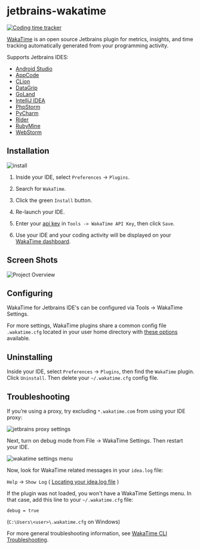 # jetbrains-wakatime

[![Coding time tracker](https://wakatime.com/badge/github/wakatime/jetbrains-wakatime.svg)](https://wakatime.com/badge/github/wakatime/jetbrains-wakatime)

[WakaTime][wakatime] is an open source Jetbrains plugin for metrics, insights, and time tracking automatically generated from your programming activity.

Supports Jetbrains IDES:

* [Android Studio][android studio]
* [AppCode][appcode]
* [CLion][clion]
* [DataGrip][datagrip]
* [GoLand][goland]
* [IntelliJ IDEA][wakatime]
* [PhpStorm][phpstorm]
* [PyCharm][pycharm]
* [Rider][rider]
* [RubyMine][rubymine]
* [WebStorm][webstorm]


## Installation

![install](./install.gif)

1. Inside your IDE, select `Preferences` -> `Plugins`.

2. Search for `WakaTime`.

3. Click the green `Install` button.

4. Re-launch your IDE.

5. Enter your [api key](https://wakatime.com/settings#apikey) in `Tools -> WakaTime API Key`, then click `Save`.

6. Use your IDE and your coding activity will be displayed on your [WakaTime dashboard](https://wakatime.com).


## Screen Shots

![Project Overview](https://wakatime.com/static/img/ScreenShots/Screen-Shot-2016-03-21.png)


## Configuring

WakaTime for Jetbrains IDE's can be configured via Tools -> WakaTime Settings.

For more settings, WakaTime plugins share a common config file `.wakatime.cfg` located in your user home directory with [these options](https://github.com/wakatime/wakatime-cli/blob/develop/USAGE.md) available.


## Uninstalling

Inside your IDE, select `Preferences` -> `Plugins`, then find the `WakaTime` plugin. Click `Uninstall`. Then delete your `~/.wakatime.cfg` config file.


## Troubleshooting

If you’re using a proxy, try excluding `*.wakatime.com` from using your IDE proxy:

![jetbrains proxy settings](https://wakatime.com/static/img/ScreenShots/jetbrains-no-proxy-setting.png?v=1)

Next, turn on debug mode from File -> WakaTime Settings. Then restart your IDE.

![wakatime settings menu](https://wakatime.com/static/img/ScreenShots/jetbrains-wakatime-menu.png?v=1)

Now, look for WakaTime related messages in your `idea.log` file:

`Help` -> `Show Log` ( [Locating your idea.log file](https://intellij-support.jetbrains.com/hc/en-us/articles/207241085-Locating-IDE-log-files) )

If the plugin was not loaded, you won't have a WakaTime Settings menu.
In that case, add this line to your `~/.wakatime.cfg` file:

    debug = true

(`C:\Users\<user>\.wakatime.cfg` on Windows)

For more general troubleshooting information, see [WakaTime CLI Troubleshooting](https://github.com/wakatime/wakatime-cli/blob/develop/TROUBLESHOOTING.md).

[wakatime]: https://wakatime.com/
[IntelliJ IDEA]: https://wakatime.com/intellij-idea
[Android Studio]: https://wakatime.com/android-studio
[AppCode]: https://wakatime.com/appcode
[CLion]: https://wakatime.com/clion
[DataGrip]: https://wakatime.com/datagrip
[GoLand]: https://wakatime.com/goland
[PhpStorm]: https://wakatime.com/phpstorm
[PyCharm]: https://wakatime.com/pycharm
[Rider]: https://wakatime.com/rider
[RubyMine]: https://wakatime.com/rubymine
[WebStorm]: https://wakatime.com/webstorm

